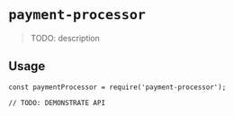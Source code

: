 # `payment-processor`

> TODO: description

## Usage

```
const paymentProcessor = require('payment-processor');

// TODO: DEMONSTRATE API
```
